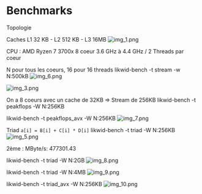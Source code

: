 # Benchmarks

Topologie 

Caches
L1 32 KB  - L2 512 KB - L3 16MB
![img_1.png](img_1.png)

CPU : AMD Ryzen 7 3700x 8 coeur 3.6 GHz à 4.4 GHz / 2 Threads par coeur 

N pour tous les coeurs, 16 pour 16 threads
likwid-bench  -t stream -w N:500kB
![img_6.png](img_6.png)


![img_3.png](img_3.png)

On a 8 coeurs avec un cache de 32KB => Stream de 256KB
likwid-bench -t peakflops -W N:256KB

likwid-bench -t peakflops_avx -W N:256KB
![img_7.png](img_7.png)

Triad `a[i] = B[i] + C[i] * D[i]`
likwid-bench -t triad -W N:256KB
![img_5.png](img_5.png)

2ème :
MByte/s:                477301.43

 

likwid-bench -t triad -W N:2GB
![img_8.png](img_8.png)


likwid-bench -t triad -W N:4MB
![img_9.png](img_9.png)

likwid-bench -t triad_avx -W N:256KB
![img_10.png](img_10.png)